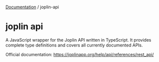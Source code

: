 [Documentation](../packages.md) / joplin-api

# joplin api

A JavaScript wrapper for the Joplin API written in TypeScript. It provides complete type definitions and covers all currently documented APIs.

Official documentation: <https://joplinapp.org/help/api/references/rest_api/>
